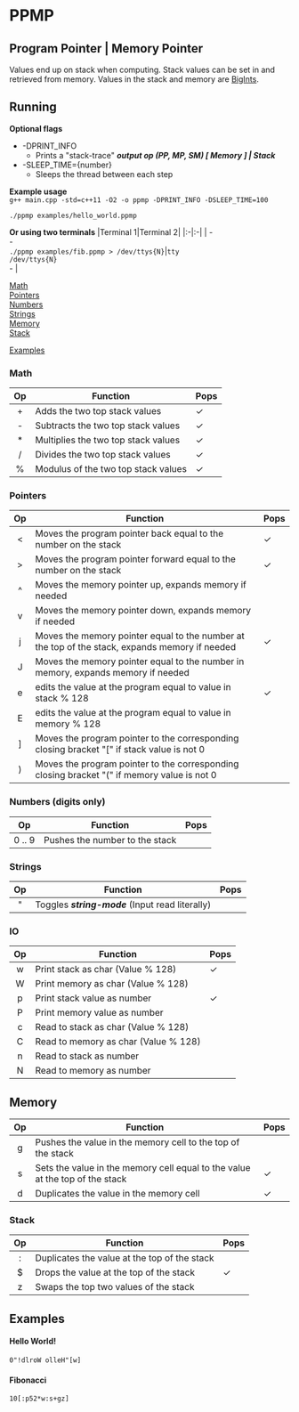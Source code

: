 # PPMP
## Program Pointer | Memory Pointer
Values end up on stack when computing. Stack values can be set in and retrieved from memory.
Values in the stack and memory are [BigInts](https://github.com/rgroshanrg/bigint).

## Running 
**Optional flags**
* -DPRINT_INFO
  * Prints a "stack-trace" ***output op (PP, MP, SM) [ Memory ] | Stack***
* -SLEEP_TIME={number}
  * Sleeps the thread between each step

**Example usage**  
```g++ main.cpp -std=c++11 -O2 -o ppmp -DPRINT_INFO -DSLEEP_TIME=100```

```./ppmp examples/hello_world.ppmp```  

**Or using two terminals**
|Terminal 1|Terminal 2|
|:-|:-|
| -<br>-<br>```./ppmp examples/fib.ppmp > /dev/ttys{N}```|```tty```<br>```/dev/ttys{N}```<br>- |

[Math](#math)  
[Pointers](#pointers)  
[Numbers](#numbers)  
[Strings](#strings)  
[Memory](#memory)  
[Stack](#stack)

[Examples](#examples)  

### Math
| Op | Function | Pops |
|:-:|---|---|
|+|Adds the two top stack values|&check;|
|-|Subtracts the two top stack values|&check;|
|*|Multiplies the two top stack values|&check;|
|/|Divides the two top stack values|&check;|
|%|Modulus of the two top stack values|&check;|

### Pointers
| Op | Function | Pops |
|:-:|---|---|
|<|Moves the program pointer back equal to the number on the stack|&check;|
|>|Moves the program pointer forward equal to the number on the stack|&check;|
|^|Moves the memory pointer up, expands memory if needed||
|v|Moves the memory pointer down, expands memory if needed||
|j|Moves the memory pointer equal to the number at the top of the stack, expands memory if needed|&check;|
|J|Moves the memory pointer equal to the number in memory, expands memory if needed||
|e|edits the value at the program equal to value in stack % 128|&check;|
|E|edits the value at the program equal to value in memory % 128||
|]|Moves the program pointer to the corresponding closing bracket "[" if stack value is not 0||
|)|Moves the program pointer to the corresponding closing bracket "(" if memory value is not 0||

### Numbers (digits only)
| Op | Function | Pops |
|:-:|---|---|
|0 .. 9|Pushes the number to the stack||

### Strings
| Op | Function | Pops |
|:-:|---|---|
|"| Toggles _**string-mode**_ (Input read literally)||

### IO
| Op | Function | Pops |
|:-:|---|---|
|w|Print stack as char (Value % 128)|&check;|
|W|Print memory as char (Value % 128)||
|p|Print stack value as number|&check;|
|P|Print memory value as number||
|c|Read to stack as char (Value % 128)||
|C|Read to memory as char (Value % 128)||
|n|Read to stack as number ||
|N|Read to memory as number ||

## Memory
| Op | Function | Pops |
|:-:|---|---|
|g|Pushes the value in the memory cell to the top of the stack||
|s|Sets the value in the memory cell equal to the value at the top of the stack|&check;|
|d|Duplicates the value in the memory cell |&check;|

### Stack
| Op | Function | Pops |
|:-:|---|---|
|:|Duplicates the value at the top of the stack||
|$|Drops the value at the top of the stack|&check;|
|z|Swaps the top two values of the stack||

## Examples
#### Hello World!
`0"!dlroW olleH"[w]`

#### Fibonacci
`10[:p52*w:s+gz]`